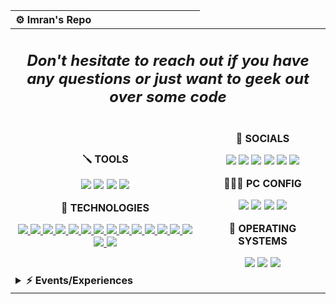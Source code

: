 <div>
  <table>
    <thead>
      <tr>
        <th align="left">⚙️ Imran's Repo</th>
      </tr>
    </thead>
    <tbody>
      <tr>
        <td colspan="2" align="center">
          <h2 align="center"><i>Don't hesitate to reach out if you have any questions or just want to geek out over some code</i></h2>
        </td>
      </tr>
      <tr>
      </tr>
      <tr>
        <td colspan="1" align="center">
          <p><b>🪛 TOOLS</b></p>
          <a href="https://code.visualstudio.com/"><img src="https://img.shields.io/badge/IDE-VS_Code-0078D4?style=flat&logo=visual%20studio%20code&logoColor=white"></a>
          <a href="https://www.gimp.org/"><img src="https://img.shields.io/badge/Design-GIMP-657D8B?style=flat&logo=gimp&logoColor=FFFFFF"></a>
          <a href="https://www.figma.com"><img src="https://img.shields.io/badge/Web_Design-Figma-%23F24E1E.svg?style=flat&logo=figma&logoColor=white"></a>
          <a href="https://www.blackmagicdesign.com/br/products/davinciresolve"><img src="https://img.shields.io/badge/Video_Editing-DaVinci_Resolve-E64B3D?style=flat&logo=davinci-resolve&logoColor=white"></a>
         <br><p><b>🚀 TECHNOLOGIES</b></p>
<a href="#blank">
  <img src="https://img.shields.io/badge/Java-%23ED8B00.svg?style=flat&logo=java&logoColor=white">
  <img src="https://img.shields.io/badge/JavaScript-F7DF1E?style=flat&logo=javascript&logoColor=black">
  <img src="https://img.shields.io/badge/Node.js-43853D?style=flat&logo=node.js&logoColor=white">
  <img src="https://img.shields.io/badge/Python-3776AB?style=flat&logo=python&logoColor=FFD343">
  <img src="https://img.shields.io/badge/Django-092E20?style=flat&logo=django&logoColor=white">
  <img src="https://img.shields.io/badge/Git-F05032?style=flat&logo=git&logoColor=white">
  <img src="https://img.shields.io/badge/Linux-FCC624?style=flat&logo=linux&logoColor=black">
  <img src="https://img.shields.io/badge/React-%2320232a.svg?style=flat&logo=react&logoColor=%2361DAFB">
  <img src="https://img.shields.io/badge/HTML-E34F26?style=flat&logo=html5&logoColor=white">
  <img src="https://img.shields.io/badge/CSS-1572B6?style=flat&logo=css3&logoColor=white">
  <img src="https://img.shields.io/badge/Bootstrap-563D7C?style=flat&logo=bootstrap&logoColor=white">
  <img src="https://img.shields.io/badge/Selenium-43B02A?style=flat&logo=selenium&logoColor=white">
  <img src="https://img.shields.io/badge/Automation-FF0000?style=flat&logo=robotframework&logoColor=white">
  <img src="https://img.shields.io/badge/RestAssured-000000?style=flat&logo=rest-assured&logoColor=white">
  <img src="https://img.shields.io/badge/API%20Testing-FF6C37?style=flat&logo=postman&logoColor=white">
  <img src="https://avatars.githubusercontent.com/u/91312095?s=200&v=4">
</a>
        </td>
        <td colspan="1" align="center">
          <p><b>👀 SOCIALS</b></p>
          <a href="https://gitlab.com/repoimran"><img src="https://img.shields.io/badge/GitLab-330F63?style=flat&logo=gitlab&logoColor=white"></a>
          <a href="mailto:imsdhk@gmail.com"><img src="https://img.shields.io/badge/-Gmail-c14438?style=flat&logo=Gmail&logoColor=white"></a>
          <a href="https://www.linkedin.com/in/imran-bronx/"><img src="https://img.shields.io/badge/LinkedIn-blue?style=flat&logo=Linkedin&logoColor=white"></a>
          <a href="#"><img src="https://img.shields.io/badge/MyAnimeList-2E51A2?style=flat&logo=myanimelist&logoColor=white"></a>
          <a href="#"><img src="https://img.shields.io/badge/Steam-000000?style=flat&logo=steam&logoColor=white"></a>
          <a href="#"><img src="https://img.shields.io/badge/XDA-Developers-F59812?style=flat&logo=xda-developers&logoColor=white"></a>
          <br><p><b>👨🏻‍💻 PC CONFIG</b></p>
          <a href="https://amzn.to/3k4f5nh"><img src="https://img.shields.io/badge/ASUS-A320M\K-ED1C24?style=flat&logo=amd&logoColor=white"></a>
          <a href="https://amzn.to/3YVsGvM"><img src="https://img.shields.io/badge/AMD-Ryzen_5_5600-ED1C24?style=flat&logo=amd&logoColor=white"></a>
          <a href="https://amzn.to/3lI31J2"><img src="https://img.shields.io/badge/Corsair-16GB_RAM_@2666Mhz-993399?style=flat&logo=corsair&logoColor=white"></a>
          <a href="https://amzn.to/3YQGKXF"><img src="https://img.shields.io/badge/NVIDIA-GTX1060_6GB-76B900?style=flat&logo=nvidia&logoColor=white"></a>
          <br><p><b>💾 OPERATING SYSTEMS</b></p>
          <a href="https://www.microsoft.com/software-download/windows10"><img src="https://img.shields.io/badge/OS-Windows_10-0078D6?style=flat&logo=microsoft&logoColor=white"></a>
          <a href="https://www.linuxmint.com/"><img src="https://img.shields.io/badge/OS-Linux_Mint_\_Ubuntu_WSL-FFFFFF?style=flat&logo=linux-mint"></a>
          <a href="#blank"><img src="https://img.shields.io/badge/OS-Android_13_(Pixel_Extended)-3DDC84?style=flat&logo=android&logoColor="></a>
        </td>
      </tr>
      <tr>
        <td colspan="2">
          <details>
            <summary><b>⚡ Events/Experiences</b></summary>
            <table align="center">
              <thead align="center">
                <tr>
                  <th>Icon</th>
                  <th>Name</th>
                  <th>Company</th>
                  <th>Date</th>
                  <th>Learned</th>
                </tr>
              </thead>
              <tbody align="center">
                <tr>
                  <td>
                    <img src="https://github.com/TreinaDev.png" width="25px" style="vertical-align: middle;" />
                  </td>
                  <td><a href="https://treinadev.com.br/" target="_blank">TreinaDev 7</a></td>
                  <td>Campus Code</td>
                  <td>2021</td>
                  <td>
                    Git, Signing Keys,<br/>
                    Ruby v3, Rails v6,<br/>
                    TDD, Following Conventions,<br/>
                    Linting, Pair Programming,<br/>
                    Daily Meeting
                  </td>
                </tr>
              </tbody>
            </table>
          </details>
        </td>
      </tr>
    </tbody>
  </table>
</div>
